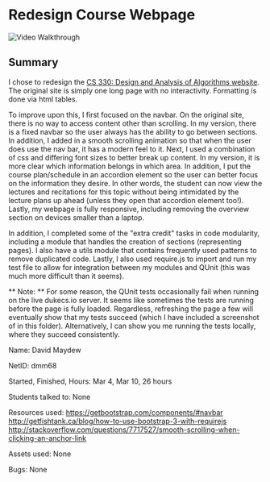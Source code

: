 # Redesign Course Webpage

<img src='demo.gif' title='Video Walkthrough' width='' alt='Video Walkthrough' />

## Summary
I chose to redesign the [CS 330: Design and Analysis of Algorithms website](https://www.cs.duke.edu/courses/compsci330/spring17/). The original site is simply one long page with no interactivity. Formatting is done via html tables.

To improve upon this, I first focused on the navbar. On the original site, there is no way to access content other than scrolling. In my version, there is a fixed navbar so the user always has the ability to go between sections. In addition, I added in a smooth scrolling animation so that when the user does use the nav bar, it has a modern feel to it. Next, I used a combination of css and differing font sizes to better break up content. In my version, it is more clear which information belongs in which area. In addition, I put the course plan/schedule in an accordion element so the user can better focus on the information they desire. In other words, the student can now view the lectures and recitations for this topic without being intimidated by the lecture plans up ahead (unless they open that accordion element too!). Lastly, my webpage is fully responsive, including removing the overview section on devices smaller than a laptop.

In addition, I completed some of the "extra credit" tasks in code modularity, including a module that handles the creation of sections (representing pages). I also have a utils module that contains frequently used patterns to remove duplicated code. Lastly, I also used require.js to import and run my test file to allow for integration between my modules and QUnit (this was much more difficult than it seems).

** Note: ** For some reason, the QUnit tests occasionally fail when running on the live dukecs.io server. It seems like sometimes the tests are running before the page is fully loaded. Regardless, refreshing the page a few will eventually show that my tests succeed (which I have included a screenshot of in this folder). Alternatively, I can show you me running the tests locally, where they succeed consistently.


Name: David Maydew

NetID: dmm68

Started, Finished, Hours: Mar 4, Mar 10, 26 hours

Students talked to: None

Resources used: https://getbootstrap.com/components/#navbar
http://getfishtank.ca/blog/how-to-use-bootstrap-3-with-requirejs
http://stackoverflow.com/questions/7717527/smooth-scrolling-when-clicking-an-anchor-link

Assets used: None

Bugs: None
